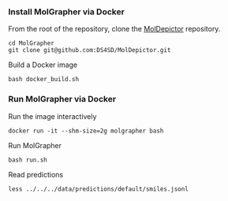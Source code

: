 ### Install MolGrapher via Docker

From the root of the repository, clone the [MolDepictor](https://github.com/DS4SD/MolDepictor/) repository.
```
cd MolGrapher
git clone git@github.com:DS4SD/MolDepictor.git
```

Build a Docker image
```
bash docker_build.sh
```

### Run MolGrapher via Docker 

Run the image interactively
```
docker run -it --shm-size=2g molgrapher bash
```

Run MolGrapher
```
bash run.sh
```

Read predictions
```
less ../../../data/predictions/default/smiles.jsonl
```
